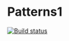 # Patterns1
[![Build status](https://ci.appveyor.com/api/projects/status/ub8rj3rdw1t9f070?svg=true)](https://ci.appveyor.com/project/Merkulov-Vladimir/patterns1)
